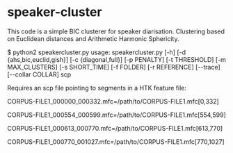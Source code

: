 # speaker-cluster
This code is a simple BIC clusterer for speaker diarisation. Clustering based on Euclidean distances and Arithmetic Harmonic Sphericity.




$ python2 speakercluster.py 
usage: speakercluster.py [-h] [-d {ahs,bic,euclid,gish}] [-c {diagonal,full}]
                         [-p PENALTY] [-t THRESHOLD] [-m MAX_CLUSTERS]
                         [-s SHORT_TIME] [-f FOLDER] [-r REFERENCE] [--trace]
                         [--collar COLLAR]
                         scp
                         
                         
                         
Requires an scp file pointing to segments in a HTK feature file:

CORPUS-FILE1_000000_000332.mfc=/path/to/CORPUS-FILE1.mfc[0,332]

CORPUS-FILE1_000554_000599.mfc=/path/to/CORPUS-FILE1.mfc[554,599]

CORPUS-FILE1_000613_000770.mfc=/path/to/CORPUS-FILE1.mfc[613,770]

CORPUS-FILE1_000770_001027.mfc=/path/to/CORPUS-FILE1.mfc[770,1027]

